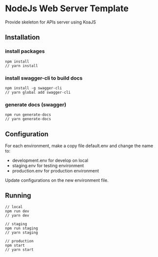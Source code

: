 # NodeJs Web Server Template
Provide skeleton for APIs server using KoaJS
## Installation
### install packages
```
npm install
// yarn install
```
### install swagger-cli to build docs
```
npm install -g swagger-cli 
// yarn global add swagger-cli 
```
### generate docs (swagger)
```
npm run generate-docs
// yarn generate-docs
```
## Configuration
For each environment, make a copy file default.env and change the name to:
- development.env for develop on local
- staging.env for testing environment
- production.env for production environment

Update configurations on the new environment file.
## Running
```
// local
npm run dev
// yarn dev

// staging
npm run staging
// yarn staging

// production
npm start
// yarn start

```
